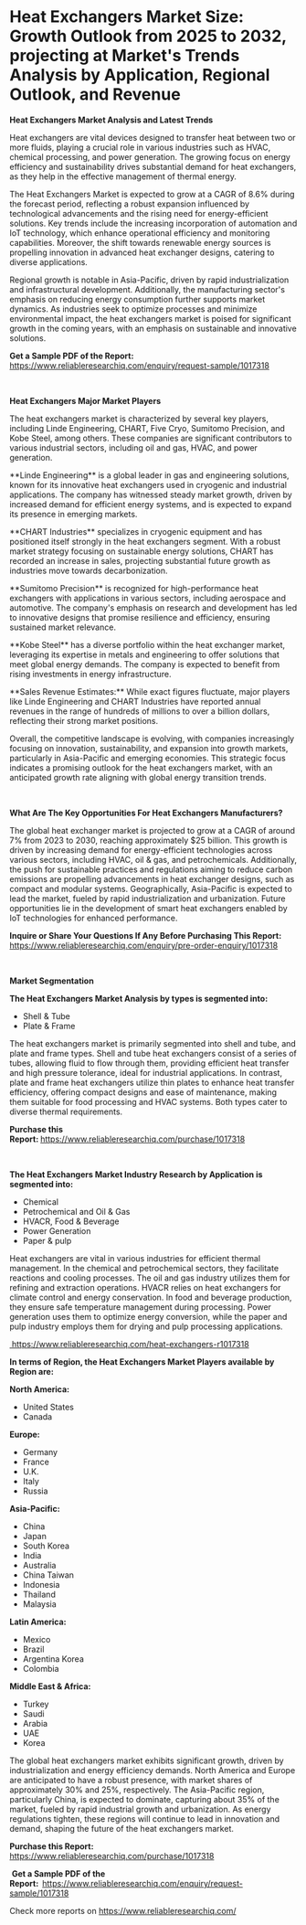 <p><h1>Heat Exchangers Market Size: Growth Outlook from 2025 to 2032, projecting at Market's Trends Analysis by Application, Regional Outlook, and Revenue</h1></p><p><strong>Heat Exchangers Market Analysis and Latest Trends</strong></p>
<p><p>Heat exchangers are vital devices designed to transfer heat between two or more fluids, playing a crucial role in various industries such as HVAC, chemical processing, and power generation. The growing focus on energy efficiency and sustainability drives substantial demand for heat exchangers, as they help in the effective management of thermal energy.</p><p>The Heat Exchangers Market is expected to grow at a CAGR of 8.6% during the forecast period, reflecting a robust expansion influenced by technological advancements and the rising need for energy-efficient solutions. Key trends include the increasing incorporation of automation and IoT technology, which enhance operational efficiency and monitoring capabilities. Moreover, the shift towards renewable energy sources is propelling innovation in advanced heat exchanger designs, catering to diverse applications.</p><p>Regional growth is notable in Asia-Pacific, driven by rapid industrialization and infrastructural development. Additionally, the manufacturing sector's emphasis on reducing energy consumption further supports market dynamics. As industries seek to optimize processes and minimize environmental impact, the heat exchangers market is poised for significant growth in the coming years, with an emphasis on sustainable and innovative solutions.</p></p>
<p><strong>Get a Sample PDF of the Report:&nbsp;</strong> <a href="https://www.reliableresearchiq.com/enquiry/request-sample/1017318?utm_campaign=2883&utm_medium=2&utm_source=Github&utm_content=ia&utm_term=11042025&utm_id=heat-exchangers">https://www.reliableresearchiq.com/enquiry/request-sample/1017318</a></p>
<p>&nbsp;</p>
<p><strong>Heat Exchangers Major Market Players</strong></p>
<p><p>The heat exchangers market is characterized by several key players, including Linde Engineering, CHART, Five Cryo, Sumitomo Precision, and Kobe Steel, among others. These companies are significant contributors to various industrial sectors, including oil and gas, HVAC, and power generation.</p><p>**Linde Engineering** is a global leader in gas and engineering solutions, known for its innovative heat exchangers used in cryogenic and industrial applications. The company has witnessed steady market growth, driven by increased demand for efficient energy systems, and is expected to expand its presence in emerging markets.</p><p>**CHART Industries** specializes in cryogenic equipment and has positioned itself strongly in the heat exchangers segment. With a robust market strategy focusing on sustainable energy solutions, CHART has recorded an increase in sales, projecting substantial future growth as industries move towards decarbonization.</p><p>**Sumitomo Precision** is recognized for high-performance heat exchangers with applications in various sectors, including aerospace and automotive. The company's emphasis on research and development has led to innovative designs that promise resilience and efficiency, ensuring sustained market relevance.</p><p>**Kobe Steel** has a diverse portfolio within the heat exchanger market, leveraging its expertise in metals and engineering to offer solutions that meet global energy demands. The company is expected to benefit from rising investments in energy infrastructure.</p><p>**Sales Revenue Estimates:** While exact figures fluctuate, major players like Linde Engineering and CHART Industries have reported annual revenues in the range of hundreds of millions to over a billion dollars, reflecting their strong market positions.</p><p>Overall, the competitive landscape is evolving, with companies increasingly focusing on innovation, sustainability, and expansion into growth markets, particularly in Asia-Pacific and emerging economies. This strategic focus indicates a promising outlook for the heat exchangers market, with an anticipated growth rate aligning with global energy transition trends.</p></p>
<p>&nbsp;</p>
<p><strong>What Are The Key Opportunities For Heat Exchangers Manufacturers?</strong></p>
<p><p>The global heat exchanger market is projected to grow at a CAGR of around 7% from 2023 to 2030, reaching approximately $25 billion. This growth is driven by increasing demand for energy-efficient technologies across various sectors, including HVAC, oil & gas, and petrochemicals. Additionally, the push for sustainable practices and regulations aiming to reduce carbon emissions are propelling advancements in heat exchanger designs, such as compact and modular systems. Geographically, Asia-Pacific is expected to lead the market, fueled by rapid industrialization and urbanization. Future opportunities lie in the development of smart heat exchangers enabled by IoT technologies for enhanced performance.</p></p>
<p><strong>Inquire or Share Your Questions If Any Before Purchasing This Report:</strong> <a href="https://www.reliableresearchiq.com/enquiry/pre-order-enquiry/1017318?utm_campaign=2883&utm_medium=2&utm_source=Github&utm_content=ia&utm_term=11042025&utm_id=heat-exchangers">https://www.reliableresearchiq.com/enquiry/pre-order-enquiry/1017318</a></p>
<p>&nbsp;</p>
<p><strong>Market Segmentation</strong></p>
<p><strong>The Heat Exchangers Market Analysis by types is segmented into:</strong></p>
<p><ul><li>Shell & Tube</li><li>Plate & Frame</li></ul></p>
<p><p>The heat exchangers market is primarily segmented into shell and tube, and plate and frame types. Shell and tube heat exchangers consist of a series of tubes, allowing fluid to flow through them, providing efficient heat transfer and high pressure tolerance, ideal for industrial applications. In contrast, plate and frame heat exchangers utilize thin plates to enhance heat transfer efficiency, offering compact designs and ease of maintenance, making them suitable for food processing and HVAC systems. Both types cater to diverse thermal requirements.</p></p>
<p><strong>Purchase this Report:&nbsp;</strong><a href="https://www.reliableresearchiq.com/purchase/1017318?utm_campaign=2883&utm_medium=2&utm_source=Github&utm_content=ia&utm_term=11042025&utm_id=heat-exchangers">https://www.reliableresearchiq.com/purchase/1017318</a></p>
<p>&nbsp;</p>
<p><strong>The Heat Exchangers Market Industry Research by Application is segmented into:</strong></p>
<p><ul><li>Chemical</li><li>Petrochemical and Oil & Gas</li><li>HVACR, Food & Beverage</li><li>Power Generation</li><li>Paper & pulp</li></ul></p>
<p><p>Heat exchangers are vital in various industries for efficient thermal management. In the chemical and petrochemical sectors, they facilitate reactions and cooling processes. The oil and gas industry utilizes them for refining and extraction operations. HVACR relies on heat exchangers for climate control and energy conservation. In food and beverage production, they ensure safe temperature management during processing. Power generation uses them to optimize energy conversion, while the paper and pulp industry employs them for drying and pulp processing applications.</p></p>
<p><a href="https://www.reliableresearchiq.com/heat-exchangers-r1017318?utm_campaign=2883&utm_medium=2&utm_source=Github&utm_content=ia&utm_term=11042025&utm_id=heat-exchangers">&nbsp;https://www.reliableresearchiq.com/heat-exchangers-r1017318</a></p>
<p><strong>In terms of Region, the Heat Exchangers Market Players available by Region are:</strong></p>
<p>
    <p> <strong> North America: </strong>
        <ul>
            <li>United States</li>
            <li>Canada</li>
        </ul>
        </p> 
    <p> <strong> Europe: </strong>
        <ul>
            <li>Germany</li>
            <li>France</li>
            <li>U.K.</li>
            <li>Italy</li>
            <li>Russia</li>
        </ul>
        </p> 
    <p> <strong> Asia-Pacific: </strong>
        <ul>
            <li>China</li>
            <li>Japan</li>
            <li>South Korea</li>
            <li>India</li>
            <li>Australia</li>
            <li>China Taiwan</li>
            <li>Indonesia</li>
            <li>Thailand</li>
            <li>Malaysia</li>
        </ul>
        </p> 
    <p> <strong> Latin America: </strong>
        <ul>
            <li>Mexico</li>
            <li>Brazil</li>
            <li>Argentina Korea</li>
            <li>Colombia</li>
        </ul>
        </p> 
    <p> <strong> Middle East & Africa: </strong>
        <ul>
            <li>Turkey</li>
            <li>Saudi</li>
            <li>Arabia</li>
            <li>UAE</li>
            <li>Korea</li>
        </ul>
    </p>
    </p>
<p><p>The global heat exchangers market exhibits significant growth, driven by industrialization and energy efficiency demands. North America and Europe are anticipated to have a robust presence, with market shares of approximately 30% and 25%, respectively. The Asia-Pacific region, particularly China, is expected to dominate, capturing about 35% of the market, fueled by rapid industrial growth and urbanization. As energy regulations tighten, these regions will continue to lead in innovation and demand, shaping the future of the heat exchangers market.</p></p>
<p><strong>Purchase this Report: </strong><a href="https://www.reliableresearchiq.com/purchase/1017318?utm_campaign=2883&utm_medium=2&utm_source=Github&utm_content=ia&utm_term=11042025&utm_id=heat-exchangers">https://www.reliableresearchiq.com/purchase/1017318</a></p>
<p>&nbsp;<strong>Get a Sample PDF of the Report:&nbsp;&nbsp;</strong><a href="https://www.reliableresearchiq.com/enquiry/request-sample/1017318?utm_campaign=2883&utm_medium=2&utm_source=Github&utm_content=ia&utm_term=11042025&utm_id=heat-exchangers">https://www.reliableresearchiq.com/enquiry/request-sample/1017318</a></p>
<p><strong></strong></p>
<p>Check more reports on <a href="https://www.reliableresearchiq.com/?utm_campaign=2883&utm_medium=2&utm_source=Github&utm_content=ia&utm_term=11042025&utm_id=heat-exchangers">https://www.reliableresearchiq.com/</a></p>